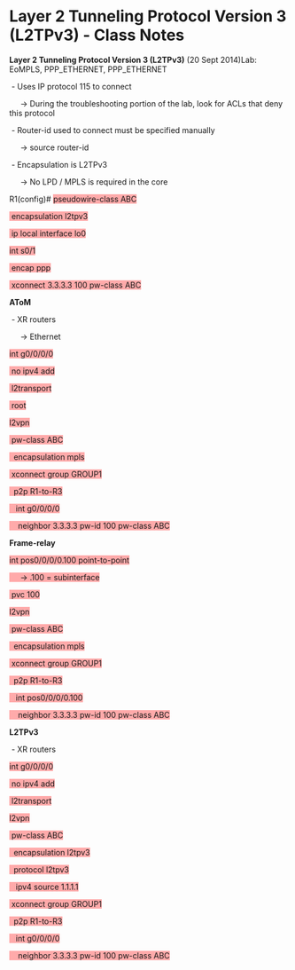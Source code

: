 # Layer 2 Tunneling Protocol Version 3 (L2TPv3) - Class Notes

**Layer 2 Tunneling Protocol Version 3 \(L2TPv3\)** \(20 Sept 2014\)Lab: EoMPLS, PPP\_ETHERNET, PPP\_ETHERNET

 \- Uses IP protocol 115 to connect

     \-\> During the troubleshooting portion of the lab, look for ACLs that deny this protocol

 \- Router\-id used to connect must be specified manually

     \-\> source router\-id

 \- Encapsulation is L2TPv3

     \-\> No LPD / MPLS is required in the core

R1\(config\)\# <span style="background-color: #ffaaaa">pseudowire\-class ABC</span>

<span style="background-color: #ffaaaa"> encapsulation l2tpv3</span>

<span style="background-color: #ffaaaa"> ip local interface lo0</span>

<span style="background-color: #ffaaaa">int s0/1</span>

<span style="background-color: #ffaaaa"> encap ppp</span>

<span style="background-color: #ffaaaa"> xconnect 3.3.3.3 100 pw\-class ABC</span>

**AToM**

 \- XR routers

     \-\> Ethernet

<span style="background-color: #ffaaaa">int g0/0/0/0</span>

<span style="background-color: #ffaaaa"> no ipv4 add</span>

<span style="background-color: #ffaaaa"> l2transport</span>

<span style="background-color: #ffaaaa"> root</span>

<span style="background-color: #ffaaaa">l2vpn</span>

<span style="background-color: #ffaaaa"> pw\-class ABC</span>

<span style="background-color: #ffaaaa">  encapsulation mpls</span>

<span style="background-color: #ffaaaa"> xconnect group GROUP1</span>

<span style="background-color: #ffaaaa">  p2p R1\-to\-R3</span>

<span style="background-color: #ffaaaa">   int g0/0/0/0</span>

<span style="background-color: #ffaaaa">    neighbor 3.3.3.3 pw\-id 100 pw\-class ABC</span>

**Frame\-relay**

<span style="background-color: #ffaaaa">int pos0/0/0/0.100 point\-to\-point</span>

<span style="background-color: #ffaaaa">     \-\> .100 = subinterface</span>

<span style="background-color: #ffaaaa"> pvc 100</span>

<span style="background-color: #ffaaaa">l2vpn</span>

<span style="background-color: #ffaaaa"> pw\-class ABC</span>

<span style="background-color: #ffaaaa">  encapsulation mpls</span>

<span style="background-color: #ffaaaa"> xconnect group GROUP1</span>

<span style="background-color: #ffaaaa">  p2p R1\-to\-R3</span>

<span style="background-color: #ffaaaa">   int pos0/0/0/0.100</span>

<span style="background-color: #ffaaaa">    neighbor 3.3.3.3 pw\-id 100 pw\-class ABC</span>

**L2TPv3**

 \- XR routers

<span style="background-color: #ffaaaa">int g0/0/0/0</span>

<span style="background-color: #ffaaaa"> no ipv4 add</span>

<span style="background-color: #ffaaaa"> l2transport</span>

<span style="background-color: #ffaaaa">l2vpn</span>

<span style="background-color: #ffaaaa"> pw\-class ABC</span>

<span style="background-color: #ffaaaa">  encapsulation l2tpv3</span>

<span style="background-color: #ffaaaa">  protocol l2tpv3</span>

<span style="background-color: #ffaaaa">   ipv4 source 1.1.1.1</span>

<span style="background-color: #ffaaaa"> xconnect group GROUP1</span>

<span style="background-color: #ffaaaa">  p2p R1\-to\-R3</span>

<span style="background-color: #ffaaaa">   int g0/0/0/0</span>

<span style="background-color: #ffaaaa">    neighbor 3.3.3.3 pw\-id 100 pw\-class ABC</span>

<span style="background-color: #ffaaaa">

</span>

<span style="background-color: #ffaaaa">

</span>
